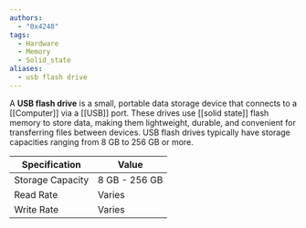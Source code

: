 ```yaml
---
authors: 
  - "0x4248"
tags:
  - Hardware
  - Memory
  - Solid_state
aliases:
  - usb flash drive
---
```

A **USB flash drive** is a small, portable data storage device that connects to a [[Computer]] via a [[USB]] port. These drives use [[solid state]] flash memory to store data, making them lightweight, durable, and convenient for transferring files between devices. USB flash drives typically have storage capacities ranging from 8 GB to 256 GB or more.

| Specification         | Value       |
|-----------------------|-------------|
| Storage Capacity       | 8 GB - 256 GB |
| Read Rate              | Varies      |
| Write Rate             | Varies      |
